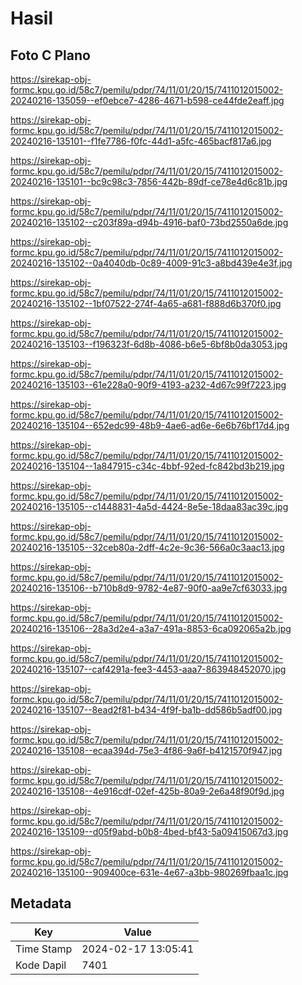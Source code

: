 # Hasil

## Foto C Plano

https://sirekap-obj-formc.kpu.go.id/58c7/pemilu/pdpr/74/11/01/20/15/7411012015002-20240216-135059--ef0ebce7-4286-4671-b598-ce44fde2eaff.jpg

https://sirekap-obj-formc.kpu.go.id/58c7/pemilu/pdpr/74/11/01/20/15/7411012015002-20240216-135101--f1fe7786-f0fc-44d1-a5fc-465bacf817a6.jpg

https://sirekap-obj-formc.kpu.go.id/58c7/pemilu/pdpr/74/11/01/20/15/7411012015002-20240216-135101--bc9c98c3-7856-442b-89df-ce78e4d6c81b.jpg

https://sirekap-obj-formc.kpu.go.id/58c7/pemilu/pdpr/74/11/01/20/15/7411012015002-20240216-135102--c203f89a-d94b-4916-baf0-73bd2550a6de.jpg

https://sirekap-obj-formc.kpu.go.id/58c7/pemilu/pdpr/74/11/01/20/15/7411012015002-20240216-135102--0a4040db-0c89-4009-91c3-a8bd439e4e3f.jpg

https://sirekap-obj-formc.kpu.go.id/58c7/pemilu/pdpr/74/11/01/20/15/7411012015002-20240216-135102--1bf07522-274f-4a65-a681-f888d6b370f0.jpg

https://sirekap-obj-formc.kpu.go.id/58c7/pemilu/pdpr/74/11/01/20/15/7411012015002-20240216-135103--f196323f-6d8b-4086-b6e5-6bf8b0da3053.jpg

https://sirekap-obj-formc.kpu.go.id/58c7/pemilu/pdpr/74/11/01/20/15/7411012015002-20240216-135103--61e228a0-90f9-4193-a232-4d67c99f7223.jpg

https://sirekap-obj-formc.kpu.go.id/58c7/pemilu/pdpr/74/11/01/20/15/7411012015002-20240216-135104--652edc99-48b9-4ae6-ad6e-6e6b76bf17d4.jpg

https://sirekap-obj-formc.kpu.go.id/58c7/pemilu/pdpr/74/11/01/20/15/7411012015002-20240216-135104--1a847915-c34c-4bbf-92ed-fc842bd3b219.jpg

https://sirekap-obj-formc.kpu.go.id/58c7/pemilu/pdpr/74/11/01/20/15/7411012015002-20240216-135105--c1448831-4a5d-4424-8e5e-18daa83ac39c.jpg

https://sirekap-obj-formc.kpu.go.id/58c7/pemilu/pdpr/74/11/01/20/15/7411012015002-20240216-135105--32ceb80a-2dff-4c2e-9c36-566a0c3aac13.jpg

https://sirekap-obj-formc.kpu.go.id/58c7/pemilu/pdpr/74/11/01/20/15/7411012015002-20240216-135106--b710b8d9-9782-4e87-90f0-aa9e7cf63033.jpg

https://sirekap-obj-formc.kpu.go.id/58c7/pemilu/pdpr/74/11/01/20/15/7411012015002-20240216-135106--28a3d2e4-a3a7-491a-8853-6ca092065a2b.jpg

https://sirekap-obj-formc.kpu.go.id/58c7/pemilu/pdpr/74/11/01/20/15/7411012015002-20240216-135107--caf4291a-fee3-4453-aaa7-863948452070.jpg

https://sirekap-obj-formc.kpu.go.id/58c7/pemilu/pdpr/74/11/01/20/15/7411012015002-20240216-135107--8ead2f81-b434-4f9f-ba1b-dd586b5adf00.jpg

https://sirekap-obj-formc.kpu.go.id/58c7/pemilu/pdpr/74/11/01/20/15/7411012015002-20240216-135108--ecaa394d-75e3-4f86-9a6f-b4121570f947.jpg

https://sirekap-obj-formc.kpu.go.id/58c7/pemilu/pdpr/74/11/01/20/15/7411012015002-20240216-135108--4e916cdf-02ef-425b-80a9-2e6a48f90f9d.jpg

https://sirekap-obj-formc.kpu.go.id/58c7/pemilu/pdpr/74/11/01/20/15/7411012015002-20240216-135109--d05f9abd-b0b8-4bed-bf43-5a09415067d3.jpg

https://sirekap-obj-formc.kpu.go.id/58c7/pemilu/pdpr/74/11/01/20/15/7411012015002-20240216-135100--909400ce-631e-4e67-a3bb-980269fbaa1c.jpg


## Metadata

| Key        | Value               |
| ---------- | ------------------- |
| Time Stamp | 2024-02-17 13:05:41 |
| Kode Dapil | 7401                |



